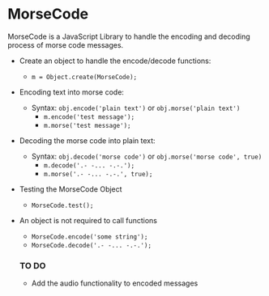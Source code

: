 # MorseCode
MorseCode is a JavaScript Library to handle the encoding and decoding process of morse code messages.

- Create an object to handle the encode/decode functions:
  - `m = Object.create(MorseCode);`
  
- Encoding text into morse code:
  - Syntax: `obj.encode('plain text')` or `obj.morse('plain text')`
    - `m.encode('test message');`
    - `m.morse('test message');`
    
- Decoding the morse code into plain text:
  - Syntax: `obj.decode('morse code')` or `obj.morse('morse code', true)`
    - `m.decode('.- -... -.-.');`
    - `m.morse('.- -... -.-.', true);`
    
- Testing the MorseCode Object
  - `MorseCode.test();`

- An object is not required to call functions
  - `MorseCode.encode('some string');`
  - `MorseCode.decode('.- -... -.-.');`
  
  ### TO DO
  - Add the audio functionality to encoded messages

